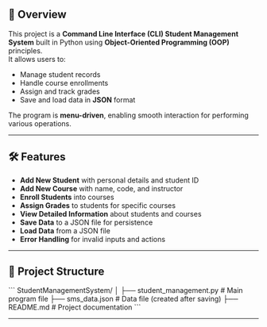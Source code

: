 ## 📌 Overview
This project is a **Command Line Interface (CLI) Student Management System** built in Python using **Object-Oriented Programming (OOP)** principles.  
It allows users to:
- Manage student records
- Handle course enrollments
- Assign and track grades
- Save and load data in **JSON** format

The program is **menu-driven**, enabling smooth interaction for performing various operations.

---

## 🛠 Features
- **Add New Student** with personal details and student ID
- **Add New Course** with name, code, and instructor
- **Enroll Students** into courses
- **Assign Grades** to students for specific courses
- **View Detailed Information** about students and courses
- **Save Data** to a JSON file for persistence
- **Load Data** from a JSON file
- **Error Handling** for invalid inputs and actions

---

## 📂 Project Structure
\`\`\`
StudentManagementSystem/
│
├── student_management.py   # Main program file
├── sms_data.json           # Data file (created after saving)
├── README.md               # Project documentation
\`\`\`

---
